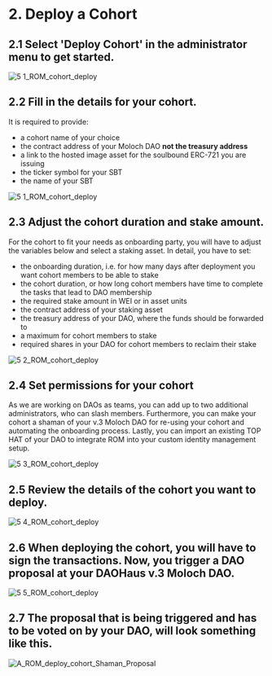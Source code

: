 # 2. Deploy a Cohort

## 2.1 Select 'Deploy Cohort' in the administrator menu to get started.
![5 1_ROM_cohort_deploy](https://github.com/rite-of-moloch/User-Handbook/assets/104435781/64f4c6f4-efe9-4154-ade4-047462c0bc12)

## 2.2 Fill in the details for your cohort.
It is required to provide:

- a cohort name of your choice
- the contract address of your Moloch DAO **not the treasury address**
- a link to the hosted image asset for the soulbound ERC-721 you are issuing
- the ticker symbol for your SBT
- the name of your SBT

![5 1_ROM_cohort_deploy](https://github.com/rite-of-moloch/User-Handbook/assets/104435781/17611d70-4000-4fea-afce-04f7a85d7b60)

## 2.3 Adjust the cohort duration and stake amount.

For the cohort to fit your needs as onboarding party, you will have to adjust the variables below and select a staking asset. In detail, you have to set:

- the onboarding duration, i.e. for how many days after deployment you want cohort members to be able to stake
- the cohort duration, or how long cohort members have time to complete the tasks that lead to DAO membership
- the required stake amount in WEI or in asset units
- the contract address of your staking asset
- the treasury address of your DAO, where the funds should be forwarded to
- a maximum for cohort members to stake
- required shares in your DAO for cohort members to reclaim their stake

![5 2_ROM_cohort_deploy](https://github.com/rite-of-moloch/User-Handbook/assets/104435781/9b0d62a3-2b8e-402e-a9c7-ae3c4cde6911)

## 2.4 Set permissions for your cohort
As we are working on DAOs as teams, you can add up to two additional administrators, who can slash members. Furthermore, you can make your cohort a shaman of your v.3 Moloch DAO for re-using your cohort and automating the onboarding process. Lastly, you can import an existing TOP HAT of your DAO to integrate ROM into your custom identity management setup.

![5 3_ROM_cohort_deploy](https://github.com/rite-of-moloch/User-Handbook/assets/104435781/6a963a4d-1dfe-440e-978c-b2111765e2b8)

## 2.5 Review the details of the cohort you want to deploy.

![5 4_ROM_cohort_deploy](https://github.com/rite-of-moloch/User-Handbook/assets/104435781/658fdcd1-9f14-44f1-8c11-6f9b1ce4aa23)

## 2.6 When deploying the cohort, you will have to sign the transactions. Now, you trigger a DAO proposal at your DAOHaus v.3 Moloch DAO.

![5 5_ROM_cohort_deploy](https://github.com/rite-of-moloch/User-Handbook/assets/104435781/ce3ef16e-2e9a-41b0-b87c-4de5270bde01)

## 2.7 The proposal that is being triggered and has to be voted on by your DAO, will look something like this.

![A_ROM_deploy_cohort_Shaman_Proposal](https://github.com/rite-of-moloch/User-Handbook/assets/104435781/78f75dc0-bb7f-4af5-a559-5e999cbb0c78)




